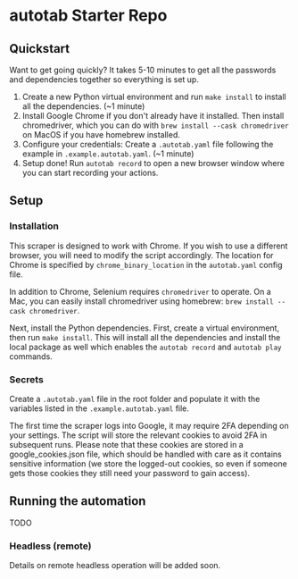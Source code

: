# autotab Starter Repo

## Quickstart

Want to get going quickly? It takes 5-10 minutes to get all the passwords and dependencies together so everything is set up.

1. Create a new Python virtual environment and run `make install` to install all the dependencies. (~1 minute)
2. Install Google Chrome if you don't already have it installed. Then install chromedriver, which you can do with `brew install --cask chromedriver` on MacOS if you have homebrew installed.
3. Configure your credentials: Create a `.autotab.yaml` file following the example in `.example.autotab.yaml`. (~1 minute)
4. Setup done! Run `autotab record` to open a new browser window where you can start recording your actions.

## Setup

### Installation

This scraper is designed to work with Chrome. If you wish to use a different browser, you will need to modify the script accordingly. The location for Chrome is specified by `chrome_binary_location` in the `autotab.yaml` config file.

In addition to Chrome, Selenium requires `chromedriver` to operate. On a Mac, you can easily install chromedriver using homebrew: `brew install --cask chromedriver`.

Next, install the Python dependencies. First, create a virtual environment, then run `make install`. This will install all the dependencies and install the local package as well which enables the `autotab record` and `autotab play` commands.

### Secrets

Create a `.autotab.yaml` file in the root folder and populate it with the variables listed in the `.example.autotab.yaml` file.

The first time the scraper logs into Google, it may require 2FA depending on your settings. The script will store the relevant cookies to avoid 2FA in subsequent runs. Please note that these cookies are stored in a google_cookies.json file, which should be handled with care as it contains sensitive information (we store the logged-out cookies, so even if someone gets those cookies they still need your password to gain access).

## Running the automation

TODO

### Headless (remote)

Details on remote headless operation will be added soon.

